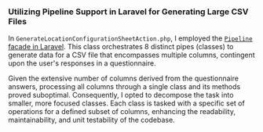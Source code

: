 ### Utilizing Pipeline Support in Laravel for Generating Large CSV Files

In `GenerateLocationConfigurationSheetAction.php`, I employed the [`Pipeline` facade in Laravel](https://laravel.com/docs/11.x/helpers#pipeline). This class orchestrates 8 distinct pipes (classes) to generate data for a CSV file that encompasses multiple columns, contingent upon the user's responses in a questionnaire.

Given the extensive number of columns derived from the questionnaire answers, processing all columns through a single class and its methods proved suboptimal. Consequently, I opted to decompose the task into smaller, more focused classes. Each class is tasked with a specific set of operations for a defined subset of columns, enhancing the readability, maintainability, and unit testability of the codebase.
